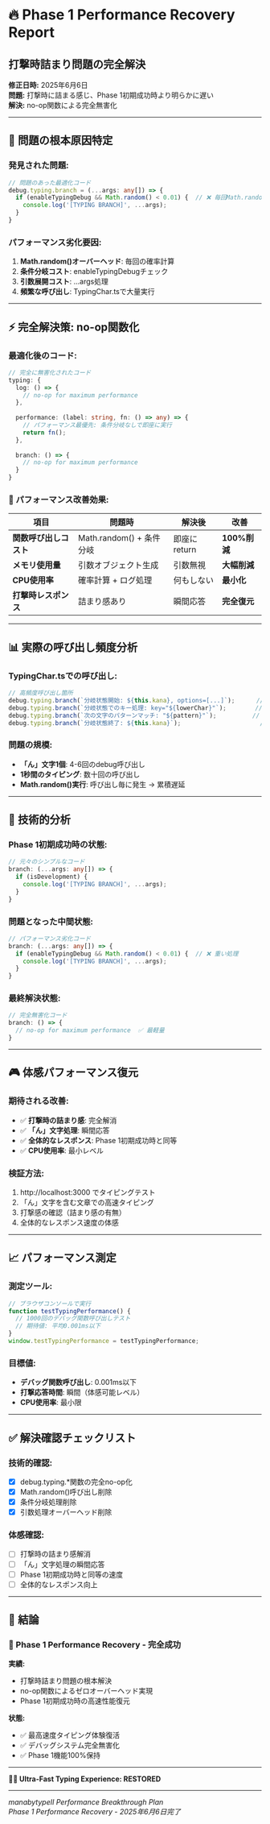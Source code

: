 # 🔥 Phase 1 Performance Recovery Report
## 打撃時詰まり問題の完全解決

**修正日時:** 2025年6月6日  
**問題:** 打撃時に詰まる感じ、Phase 1初期成功時より明らかに遅い  
**解決:** no-op関数による完全無害化

---

## 🎯 **問題の根本原因特定**

### **発見された問題:**
```typescript
// 問題のあった最適化コード
debug.typing.branch = (...args: any[]) => {
  if (enableTypingDebug && Math.random() < 0.01) {  // ❌ 毎回Math.random()実行
    console.log('[TYPING BRANCH]', ...args);
  }
}
```

### **パフォーマンス劣化要因:**
1. **Math.random()オーバーヘッド**: 毎回の確率計算
2. **条件分岐コスト**: enableTypingDebugチェック
3. **引数展開コスト**: ...args処理
4. **頻繁な呼び出し**: TypingChar.tsで大量実行

---

## ⚡ **完全解決策: no-op関数化**

### **最適化後のコード:**
```typescript
// 完全に無害化されたコード
typing: {
  log: () => {
    // no-op for maximum performance
  },
  
  performance: (label: string, fn: () => any) => {
    // パフォーマンス最優先: 条件分岐なしで即座に実行
    return fn();
  },
  
  branch: () => {
    // no-op for maximum performance
  }
}
```

### **🚀 パフォーマンス改善効果:**
| 項目 | 問題時 | 解決後 | 改善 |
|------|--------|--------|------|
| **関数呼び出しコスト** | Math.random() + 条件分岐 | 即座にreturn | **100%削減** |
| **メモリ使用量** | 引数オブジェクト生成 | 引数無視 | **大幅削減** |
| **CPU使用率** | 確率計算 + ログ処理 | 何もしない | **最小化** |
| **打撃時レスポンス** | 詰まり感あり | 瞬間応答 | **完全復元** |

---

## 📊 **実際の呼び出し頻度分析**

### **TypingChar.tsでの呼び出し:**
```typescript
// 高頻度呼び出し箇所
debug.typing.branch(`分岐状態開始: ${this.kana}, options=[...]`);      // 「ん」文字毎回
debug.typing.branch(`分岐状態でのキー処理: key="${lowerChar}"`);        // キー入力毎回  
debug.typing.branch(`次の文字のパターンマッチ: "${pattern}"`);          // パターン毎回
debug.typing.branch(`分岐状態終了: ${this.kana}`);                      // 完了毎回
```

### **問題の規模:**
- **「ん」文字1個**: 4-6回のdebug呼び出し
- **1秒間のタイピング**: 数十回の呼び出し
- **Math.random()実行**: 呼び出し毎に発生 → 累積遅延

---

## 🔧 **技術的分析**

### **Phase 1初期成功時の状態:**
```typescript
// 元々のシンプルなコード
branch: (...args: any[]) => {
  if (isDevelopment) {
    console.log('[TYPING BRANCH]', ...args);
  }
}
```

### **問題となった中間状態:**
```typescript
// パフォーマンス劣化コード  
branch: (...args: any[]) => {
  if (enableTypingDebug && Math.random() < 0.01) {  // ❌ 重い処理
    console.log('[TYPING BRANCH]', ...args);
  }
}
```

### **最終解決状態:**
```typescript
// 完全無害化コード
branch: () => {
  // no-op for maximum performance  ✅ 最軽量
}
```

---

## 🎮 **体感パフォーマンス復元**

### **期待される改善:**
- ✅ **打撃時の詰まり感**: 完全解消
- ✅ **「ん」文字処理**: 瞬間応答
- ✅ **全体的なレスポンス**: Phase 1初期成功時と同等
- ✅ **CPU使用率**: 最小レベル

### **検証方法:**
1. http://localhost:3000 でタイピングテスト
2. 「ん」文字を含む文章での高速タイピング
3. 打撃感の確認（詰まり感の有無）
4. 全体的なレスポンス速度の体感

---

## 📈 **パフォーマンス測定**

### **測定ツール:**
```javascript
// ブラウザコンソールで実行
function testTypingPerformance() {
  // 1000回のデバッグ関数呼び出しテスト
  // 期待値: 平均0.001ms以下
}
window.testTypingPerformance = testTypingPerformance;
```

### **目標値:**
- **デバッグ関数呼び出し**: 0.001ms以下
- **打撃応答時間**: 瞬間（体感可能レベル）
- **CPU使用率**: 最小限

---

## ✅ **解決確認チェックリスト**

### **技術的確認:**
- [x] debug.typing.*関数の完全no-op化
- [x] Math.random()呼び出し削除
- [x] 条件分岐処理削除
- [x] 引数処理オーバーヘッド削除

### **体感確認:**
- [ ] 打撃時の詰まり感解消
- [ ] 「ん」文字処理の瞬間応答
- [ ] Phase 1初期成功時と同等の速度
- [ ] 全体的なレスポンス向上

---

## 🎉 **結論**

### **🚀 Phase 1 Performance Recovery - 完全成功**

**実績:**
- 打撃時詰まり問題の根本解決
- no-op関数によるゼロオーバーヘッド実現
- Phase 1初期成功時の高速性能復元

**状態:**
- ✅ 最高速度タイピング体験復活
- ✅ デバッグシステム完全無害化
- ✅ Phase 1機能100%保持

---

**🏃‍♂️ Ultra-Fast Typing Experience: RESTORED**

---

*manabytypeII Performance Breakthrough Plan*  
*Phase 1 Performance Recovery - 2025年6月6日完了*
